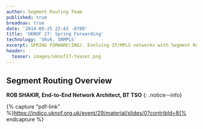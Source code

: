 ```yaml
---
author: Segment Routing Team
published: true
breadnav: true
date: '2014-09-25 22:43 -0700'
title: 'UKNOF 27: Spring Forwarding'
technology: 'SRv6, SRMPLS'
excerpt: SPRING FORWARD(ING). Evolving IP/MPLS networks with Segment Routing
header:
  teaser: images/uknof27-teaser.png
---
```


## Segment Routing Overview  

**ROB SHAKIR, End-to-End Network Architect, BT TSO**
{: .notice--info}

{% capture "pdf-link" %}https://indico.uknof.org.uk/event/29/material/slides/0?contribId=8{% endcapture %}

<script src="{{ 'assets/js/pdfobject.min.js' | relative_url }}"></script>
<div class="fitvidsignore" id="pdf"></div>
<script>PDFObject.embed(" {{ pdf-link | relative_url }} ", "#pdf", {height: "21.5em", width: "31.3em"});</script>
